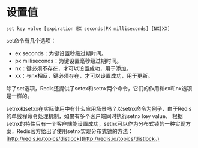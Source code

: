 # 设置值

```text
set key value [expiration EX seconds|PX milliseconds] [NX|XX]
```

set命令有几个选项：

* ex seconds：为键设置秒级过期时间。 
* px milliseconds：为键设置毫秒级过期时间。 
* nx：键必须不存在，才可以设置成功，用于添加。 
* xx：与nx相反，键必须存在，才可以设置成功，用于更新。

除了set选项，Redis还提供了setex和setnx两个命令，它们的作用和ex和nx选项是一样的。

setnx和setxx在实际使用中有什么应用场景吗？以setnx命令为例子，由于Redis的单线程命令处理机制，如果有多个客户端同时执行setnx key value， 根据setnx的特性只有一个客户端能设置成功，setnx可以作为分布式锁的一种实现方案，Redis官方给出了使用setnx实现分布式锁的方法：[http://redis.io/topics/distlock](http://redis.io/topics/distlock。)

